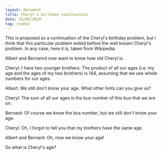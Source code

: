 ```yaml
---
layout: document
title: Cheryl's birthday continuation
date: 15/05/2018
tag: riddle
---
```


This is proposed as a continuation of the Cheryl's birthday problem,
but I think that this particular problem exited before the well known
Cheryl's problem. In any case, here it is, taken from Wikipedia:

Albert and Bernanrd now want to know how old Cheryl is.

Cheryl: I have two younger brothers. The product of all our ages (i.e. my age
and the ages of my two brothers) is 144, assuming that we use whole numbers for
our ages.

Albert: We still don't know your age. What other hints can you give us?

Cheryl: The sum of all our ages is the bus number of this bus that we are on.

Bernard: Of course we know the bus number, but we still don't know your age.

Cheryl: Oh, I forgot to tell you that my brothers have the same age.

Albert and Bernard: Oh, now we know your age!

So what is Cheryl's age?

